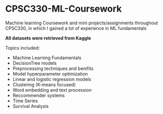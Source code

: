 # CPSC330-ML-Coursework
Machine learning Coursework and mini projects/assignments throughout CPSC330, in which I gained a lot of experience in ML fundamentals

**All datasets were retrieved from Kaggle**

Topics included:
- Machine Learning Fundamentals
- DecisionTree models
- Preprocessing techniques and benifits
- Model hyperparameter optimization
- Linear and logistic regression models
- Clustering (K-means focused)
- Word embedding and text procession
- Reccommender systems
- Time Series
- Survival Analysis

